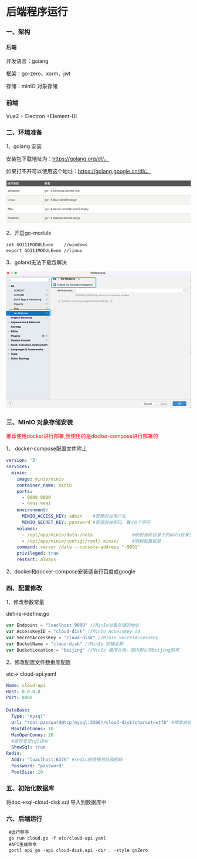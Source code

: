 # 后端程序运行

### 一、架构

#### 后端
开发语言：golang

框架：go-zero、xorm、jwt

存储：minIO 对象存储

### 前端
Vue2 + Electron +Element-UI

### 二、环境准备
1、golang 安装

安装包下载地址为：https://golang.org/dl/。

如果打不开可以使用这个地址：https://golang.google.cn/dl/。

![img.png](doc/img.png)

2、开启go-module

``` shell
set GO111MODULE=on    //windows
export GO111MODULE=on //linux
```

3、goland无法下载包解决

![img.png](doc/img-gomod.png)

### 三、MinIO 对象存储安装

<font color="red">推荐使用docker进行部署,我使用的是docker-compose进行部署的</font>

1、 docker-compose配置文件附上
```yaml
version: '3'
services:
  minio:
    image: minio/minio
    container_name: minio
    ports:
      - 9000:9000
      - 9991:9991
    environment:
      MINIO_ACCESS_KEY: admin    #管理后台用户名
      MINIO_SECRET_KEY: password #管理后台密码，最小8个字符
    volumes:
      - /opt/app/minio/data:/data               #映射当前目录下的data目录至容器内/data目录
      - /opt/app/minio/config:/root/.minio/     #映射配置目录
    command: server /data --console-address ":9991"
    privileged: true
    restart: always
```

2、docker和docker-compose安装请自行百度或google

### 四、配置修改

1、修改参数常量

define->define.go

```go
var Endpoint = "loaclhost:9000" //MinIo对象存储的地址
var AccessKeyID = "cloud-disk" //MinIo AccessKey id
var SecretAccessKey = "cloud-disk" //MinIo SecretAccessKey
var BucketName = "cloud-disk" //MinIo 的桶名称
var BucketLocation = "beijing" //MinIo 桶所在地，国内默认写beijing即可
```

2、修改配置文件数据库配置

etc-> cloud-api.yaml
```yaml
Name: cloud-api
Host: 0.0.0.0
Port: 8080

DataBase:
  Type: "mysql"
  Url: "root:password@tcp(mysql:3306)/cloud-disk?charset=utf8" #修改成自己的数据库链接地址和密码
  MaxIdleConns: 10
  MaxOpenConns: 20
  #是否显示sql语句
  ShowSql: true
Redis:
  Addr: "loaclhost:6379" #redis的链接地址和密码
  Password: "password"
  PoolSize: 10
```

### 五、初始化数据库

将doc->sql-cloud-disk.sql 导入到数据库中

### 六、后端运行
``` shell
 #运行程序
 go run cloud.go -f etc/cloud-api.yaml
 #API生成命令
 goctl api go -api cloud-disk.api -dir . -style goZero
```
